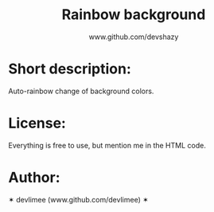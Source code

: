 <!DOCTYPE html>
<html>
<link rel="shortcut icon" href="images/github.png"/>
<meta http-equiv="Content-Type" content="text/html; charset=utf-8" />
<meta name="viewport" content="width=device-width, initial-scale=1, maximum-scale=1">
<link rel="stylesheet" type="text/css" href="css/style.css">
<link rel="stylesheet" type="text/css" href="css/rainbowbg.css">

<center><h1>Rainbow background</h1>
<p>www.github.com/devshazy</p></center>

<h1>Short description:</h1>
<p>Auto-rainbow change of background colors.</p>

<h1>License:</h1>
<p>Everything is free to use, but mention me in the HTML code.</p>

<h1>Author:</h1>
<p>✶ devlimee (www.github.com/devlimee) ✶</p>

</body>
</html>
